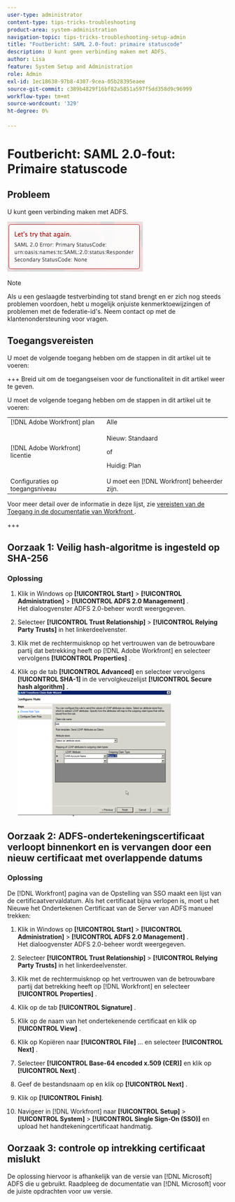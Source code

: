 ```yaml
---
user-type: administrator
content-type: tips-tricks-troubleshooting
product-area: system-administration
navigation-topic: tips-tricks-troubleshooting-setup-admin
title: "Foutbericht: SAML 2.0-fout: primaire statuscode"
description: U kunt geen verbinding maken met ADFS.
author: Lisa
feature: System Setup and Administration
role: Admin
exl-id: 1ec18638-97b8-4307-9cea-05b28395eaee
source-git-commit: c389b4829f16bf82a5851a597f5dd358d9c96999
workflow-type: tm+mt
source-wordcount: '329'
ht-degree: 0%

---
```


# Foutbericht: SAML 2.0-fout: Primaire statuscode

## Probleem

U kunt geen verbinding maken met ADFS.

![ SAML_2.0_Error_Primary_Status_Code.png ](assets/saml-2.0-error-primary-status-code.png)

>[!NOTE]
>
>Als u een geslaagde testverbinding tot stand brengt en er zich nog steeds problemen voordoen, hebt u mogelijk onjuiste kenmerktoewijzingen of problemen met de federatie-id&#39;s. Neem contact op met de klantenondersteuning voor vragen.

## Toegangsvereisten

U moet de volgende toegang hebben om de stappen in dit artikel uit te voeren:

+++ Breid uit om de toegangseisen voor de functionaliteit in dit artikel weer te geven.

U moet de volgende toegang hebben om de stappen in dit artikel uit te voeren:

<table style="table-layout:auto"> 
 <col> 
 <col> 
 <tbody> 
  <tr> 
   <td role="rowheader">[!DNL Adobe Workfront] plan</td> 
   <td>Alle</td> 
  </tr> 
  <tr> 
   <td role="rowheader">[!DNL Adobe Workfront] licentie</td> 
   <td>
   <p>Nieuw: Standaard</p>
   <p>of</p>
   <p>Huidig: Plan</p></td> 
  </tr> 
  <tr> 
   <td role="rowheader">Configuraties op toegangsniveau</td> 
   <td>U moet een [!DNL Workfront] beheerder zijn. </td> 
  </tr> 
 </tbody> 
</table>

Voor meer detail over de informatie in deze lijst, zie [ vereisten van de Toegang in de documentatie van Workfront ](/help/quicksilver/administration-and-setup/add-users/access-levels-and-object-permissions/access-level-requirements-in-documentation.md).

+++

## Oorzaak 1: Veilig hash-algoritme is ingesteld op SHA-256

### Oplossing

1. Klik in Windows op **[!UICONTROL Start]** > **[!UICONTROL Administration]** > **[!UICONTROL ADFS 2.0 Management]** .\
   Het dialoogvenster ADFS 2.0-beheer wordt weergegeven.

1. Selecteer **[!UICONTROL Trust Relationship]** > **[!UICONTROL Relying Party Trusts]** in het linkerdeelvenster.

1. Klik met de rechtermuisknop op het vertrouwen van de betrouwbare partij dat betrekking heeft op [!DNL Adobe Workfront] en selecteer vervolgens **[!UICONTROL Properties]** .
1. Klik op de tab **[!UICONTROL Advanced]** en selecteer vervolgens **[!UICONTROL SHA-1]** in de vervolgkeuzelijst **[!UICONTROL Secure hash algorithm]** .\
   ![](assets/1-350x287.png)

## Oorzaak 2: ADFS-ondertekeningscertificaat verloopt binnenkort en is vervangen door een nieuw certificaat met overlappende datums

### Oplossing

De [!DNL Workfront] pagina van de Opstelling van SSO maakt een lijst van de certificaatvervaldatum. Als het certificaat bijna verlopen is, moet u het Nieuwe het Ondertekenen Certificaat van de Server van ADFS manueel trekken:

1. Klik in Windows op **[!UICONTROL Start]** > **[!UICONTROL Administration]** > **[!UICONTROL ADFS 2.0 Management]** .\
   Het dialoogvenster ADFS 2.0-beheer wordt weergegeven.

1. Selecteer **[!UICONTROL Trust Relationship]** > **[!UICONTROL Relying Party Trusts]** in het linkerdeelvenster.

1. Klik met de rechtermuisknop op het vertrouwen van de betrouwbare partij dat betrekking heeft op [!DNL Workfront] en selecteer **[!UICONTROL Properties]** .
1. Klik op de tab **[!UICONTROL Signature]** .
1. Klik op de naam van het ondertekenende certificaat en klik op **[!UICONTROL View]** .
1. Klik op Kopiëren naar **[!UICONTROL File]** ... en selecteer **[!UICONTROL Next]** .

1. Selecteer **[!UICONTROL Base-64 encoded x.509 (CER)]** en klik op **[!UICONTROL Next]** .

1. Geef de bestandsnaam op en klik op **[!UICONTROL Next]** .
1. Klik op **[!UICONTROL Finish]**.
1. Navigeer in [!DNL Workfront] naar **[!UICONTROL Setup]** > **[!UICONTROL System]** > **[!UICONTROL Single Sign-On (SSO)]** en upload het handtekeningcertificaat handmatig.

## Oorzaak 3: controle op intrekking certificaat mislukt

De oplossing hiervoor is afhankelijk van de versie van [!DNL Microsoft] ADFS die u gebruikt. Raadpleeg de documentatie van [!DNL Microsoft] voor de juiste opdrachten voor uw versie.
